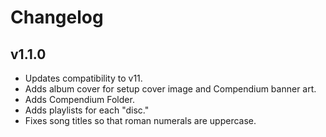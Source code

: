 # Changelog

## v1.1.0

- Updates compatibility to v11.
- Adds album cover for setup cover image and Compendium banner art.
- Adds Compendium Folder.
- Adds playlists for each "disc."
- Fixes song titles so that roman numerals are uppercase.
